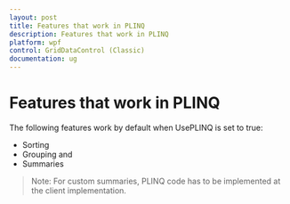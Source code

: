```yaml
---
layout: post
title: Features that work in PLINQ
description: Features that work in PLINQ
platform: wpf
control: GridDataControl (Classic)
documentation: ug
---
```

# Features that work in PLINQ

The following features work by default when UsePLINQ is set to true:

* Sorting
* Grouping and
* Summaries



> Note: For custom summaries, PLINQ code has to be implemented at the client implementation.
